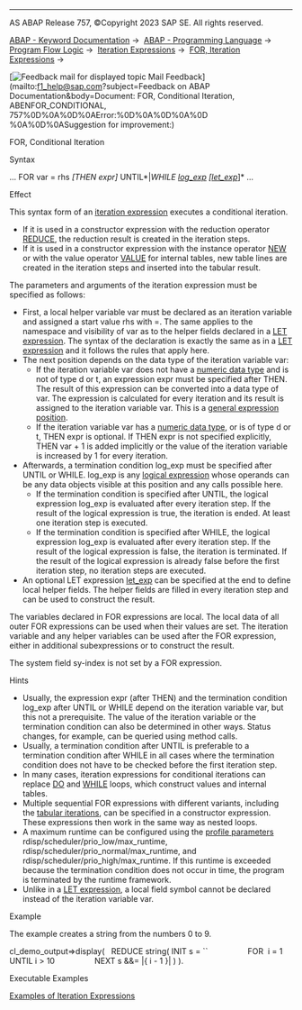   

* * *

AS ABAP Release 757, ©Copyright 2023 SAP SE. All rights reserved.

[ABAP - Keyword Documentation](https://help.sap.com/doc/abapdocu_757_index_htm/7.57/en-US/abenabap.htm) →  [ABAP - Programming Language](https://help.sap.com/doc/abapdocu_757_index_htm/7.57/en-US/abenabap_reference.htm) →  [Program Flow Logic](https://help.sap.com/doc/abapdocu_757_index_htm/7.57/en-US/abenabap_flow_logic.htm) →  [Iteration Expressions](https://help.sap.com/doc/abapdocu_757_index_htm/7.57/en-US/abeniteration_expressions.htm) →  [FOR, Iteration Expressions](https://help.sap.com/doc/abapdocu_757_index_htm/7.57/en-US/abenfor.htm) → 

 [![](Mail.gif?object=Mail.gif&sap-language=EN "Feedback mail for displayed topic") Mail Feedback](mailto:f1_help@sap.com?subject=Feedback on ABAP Documentation&body=Document: FOR, Conditional Iteration, ABENFOR_CONDITIONAL, 757%0D%0A%0D%0AError:%0D%0A%0D%0A%0D
%0A%0D%0ASuggestion for improvement:)

FOR, Conditional Iteration

Syntax

... FOR var = rhs *\[*THEN expr*\]* UNTIL*|*WHILE [log\_exp](https://help.sap.com/doc/abapdocu_757_index_htm/7.57/en-US/abenlogexp.htm) *\[*[let\_exp](https://help.sap.com/doc/abapdocu_757_index_htm/7.57/en-US/abaplet.htm)*\]* ...

Effect

This syntax form of an [iteration expression](https://help.sap.com/doc/abapdocu_757_index_htm/7.57/en-US/abeniteration_expression_glosry.htm "Glossary Entry") executes a conditional iteration.

-   If it is used in a constructor expression with the reduction operator [REDUCE](https://help.sap.com/doc/abapdocu_757_index_htm/7.57/en-US/abenconstructor_expression_reduce.htm), the reduction result is created in the iteration steps.
-   If it is used in a constructor expression with the instance operator [NEW](https://help.sap.com/doc/abapdocu_757_index_htm/7.57/en-US/abennew_constructor_params_itab.htm) or with the value operator [VALUE](https://help.sap.com/doc/abapdocu_757_index_htm/7.57/en-US/abenvalue_constructor_params_itab.htm) for internal tables, new table lines are created in the iteration steps and inserted into the tabular result.

The parameters and arguments of the iteration expression must be specified as follows:

-   First, a local helper variable var must be declared as an iteration variable and assigned a start value rhs with \=. The same applies to the namespace and visibility of var as to the helper fields declared in a [LET expression](https://help.sap.com/doc/abapdocu_757_index_htm/7.57/en-US/abaplet.htm). The syntax of the declaration is exactly the same as in a [LET expression](https://help.sap.com/doc/abapdocu_757_index_htm/7.57/en-US/abaplet.htm) and it follows the rules that apply here.
-   The next position depends on the data type of the iteration variable var:
    -   If the iteration variable var does not have a [numeric data type](https://help.sap.com/doc/abapdocu_757_index_htm/7.57/en-US/abennumeric_data_type_glosry.htm "Glossary Entry") and is not of type d or t, an expression expr must be specified after THEN. The result of this expression can be converted into a data type of var. The expression is calculated for every iteration and its result is assigned to the iteration variable var. This is a [general expression position](https://help.sap.com/doc/abapdocu_757_index_htm/7.57/en-US/abengeneral_expr_position_glosry.htm "Glossary Entry").
    -   If the iteration variable var has a [numeric data type](https://help.sap.com/doc/abapdocu_757_index_htm/7.57/en-US/abennumeric_data_type_glosry.htm "Glossary Entry"), or is of type d or t, THEN expr is optional. If THEN expr is not specified explicitly, THEN var + 1 is added implicitly or the value of the iteration variable is increased by 1 for every iteration.
-   Afterwards, a termination condition log\_exp must be specified after UNTIL or WHILE. log\_exp is any [logical expression](https://help.sap.com/doc/abapdocu_757_index_htm/7.57/en-US/abenlogical_expression_glosry.htm "Glossary Entry") whose operands can be any data objects visible at this position and any calls possible here.
    -   If the termination condition is specified after UNTIL, the logical expression log\_exp is evaluated after every iteration step. If the result of the logical expression is true, the iteration is ended. At least one iteration step is executed.
    -   If the termination condition is specified after WHILE, the logical expression log\_exp is evaluated after every iteration step. If the result of the logical expression is false, the iteration is terminated. If the result of the logical expression is already false before the first iteration step, no iteration steps are executed.
-   An optional LET expression [let\_exp](https://help.sap.com/doc/abapdocu_757_index_htm/7.57/en-US/abaplet.htm) can be specified at the end to define local helper fields. The helper fields are filled in every iteration step and can be used to construct the result.

The variables declared in FOR expressions are local. The local data of all outer FOR expressions can be used when their values are set. The iteration variable and any helper variables can be used after the FOR expression, either in additional subexpressions or to construct the result.

The system field sy-index is not set by a FOR expression.

Hints

-   Usually, the expression expr (after THEN) and the termination condition log\_exp after UNTIL or WHILE depend on the iteration variable var, but this not a prerequisite. The value of the iteration variable or the termination condition can also be determined in other ways. Status changes, for example, can be queried using method calls.
-   Usually, a termination condition after UNTIL is preferable to a termination condition after WHILE in all cases where the termination condition does not have to be checked before the first iteration step.
-   In many cases, iteration expressions for conditional iterations can replace [DO](https://help.sap.com/doc/abapdocu_757_index_htm/7.57/en-US/abapdo.htm) and [WHILE](https://help.sap.com/doc/abapdocu_757_index_htm/7.57/en-US/abapwhile.htm) loops, which construct values and internal tables.
-   Multiple sequential FOR expressions with different variants, including the [tabular iterations](https://help.sap.com/doc/abapdocu_757_index_htm/7.57/en-US/abenfor_itab.htm), can be specified in a constructor expression. These expressions then work in the same way as nested loops.
-   A maximum runtime can be configured using the [profile parameters](https://help.sap.com/doc/abapdocu_757_index_htm/7.57/en-US/abenprofile_parameter_glosry.htm "Glossary Entry") rdisp/scheduler/prio\_low/max\_runtime, rdisp/scheduler/prio\_normal/max\_runtime, and rdisp/scheduler/prio\_high/max\_runtime. If this runtime is exceeded because the termination condition does not occur in time, the program is terminated by the runtime framework.
-   Unlike in a [LET expression](https://help.sap.com/doc/abapdocu_757_index_htm/7.57/en-US/abaplet.htm), a local field symbol cannot be declared instead of the iteration variable var.

Example

The example creates a string from the numbers 0 to 9.

cl\_demo\_output=>display(
  REDUCE string( INIT s = \`\`
                 FOR  i = 1 UNTIL i > 10
                 NEXT s &&= |{ i - 1 }| ) ).

Executable Examples

[Examples of Iteration Expressions](https://help.sap.com/doc/abapdocu_757_index_htm/7.57/en-US/abeniteration_expressions_abexas.htm)